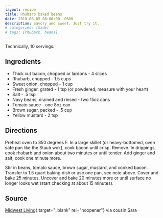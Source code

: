 ```yaml
---
layout: recipe
title: Rhubarb baked beans
date: 2018-06-05 08:00:00 -0600
description: Savory and sweet. Just try it.
# categories: [Side]
# tags: [rhubarb, beans]
---
```


Technically, 10 servings.

## Ingredients
- Thick cut bacon, chopped or lardons - 4 slices
- Rhubarb, chopped - 1.5 cups
- Sweet onion, chopped - 1 cup
- Fresh ginger, grated - 1 tsp (or powdered, measure with your heart)
- Salt - .5 tsp
- Navy beans, drained and rinsed - two 15oz cans
- Tomato sauce - one 8oz can
- Brown sugar, packed - .5 cup
- Yellow mustard - 2 tsp

## Directions
Preheat oven to 350 degrees F. In a large skillet (or heavy-bottomed, oven safe pan like the Staub wok), cook bacon until crisp. Remove. In drippings, cook rhubarb and onion about two minutes or until tender. Add ginger and salt, cook one minute more.

Stir in beans, tomato sauce, brown sugar, mustard, and cooked bacon. Transfer to 1.5 quart baking dish or use one pan, see note above. Cover and bake 25 minutes. Uncover and bake 20 minutes more or until surface no longer looks wet (start checking at about 15 minutes).

## Source 
[Midwest Living](https://www.midwestliving.com/recipe/rhubarb-baked-beans/){:target="_blank" rel="noopener"} via cousin Sara